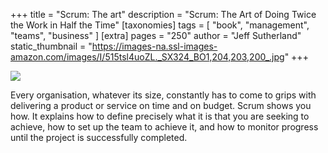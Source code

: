 +++
title = "Scrum: The art"
description = "Scrum: The Art of Doing Twice the Work in Half the Time"
[taxonomies]
tags = [ "book", "management", "teams", "business" ]
[extra]
pages = "250"
author = "Jeff Sutherland"
static_thumbnail = "https://images-na.ssl-images-amazon.com/images/I/515tsl4uoZL._SX324_BO1,204,203,200_.jpg"
+++

<a target="_blank"  href="https://www.amazon.de/gp/product/1847941109/ref=as_li_tl?ie=UTF8&camp=1638&creative=6742&creativeASIN=1847941109&linkCode=as2&tag=chemaclass-21&linkId=24b8920d79e20e7d394b23abdf8ed43d">
    <img border="0" src="https://images-na.ssl-images-amazon.com/images/I/515tsl4uoZL._SX324_BO1,204,203,200_.jpg" >
</a>

<!-- more -->


Every organisation, whatever its size, constantly has to come to grips with delivering a product or service on time and
on budget. Scrum shows you how. It explains how to define precisely what it is that you are seeking to achieve, how to
set up the team to achieve it, and how to monitor progress until the project is successfully completed.